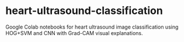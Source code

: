 # heart-ultrasound-classification
Google Colab notebooks for heart ultrasound image classification using HOG+SVM and CNN with Grad-CAM visual explanations.
